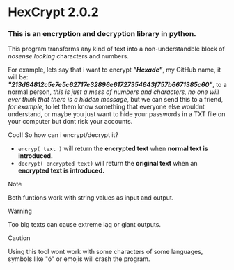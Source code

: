 # HexCrypt 2.0.2
### This is an encryption and decryption library in python.


This program transforms any kind of text into a non-understandble block of _nosense looking_ characters and numbers.

For example, lets say that i want to encrypt _**"Hexade"**_, my GitHub name, it will be: **_"213d84812c5e7e5c62717e32896e61727354643f757b6671385c60"_**, to a normal person, _this is just a mess of numbers and characters, no one will ever think that there is a hidden message_, but we can send this to a friend, _for example_, to let them know something that everyone else wouldnt understand, or maybe you just want to hide your passwords in a TXT file on your computer but dont risk your accounts.

Cool! So how can i encrypt/decrypt it?

- `encryp( text )` will return the **encrypted text** when **normal text is introduced.**
- `decrypt( encrypted text)` will return the **original text** when an **encrypted text is introduced.**

  
> [!NOTE]
> Both funtions work with string values as input and output.

> [!WARNING]
> Too big texts can cause extreme lag or giant outputs.

> [!CAUTION]
> Using this tool wont work with some characters of some languages, symbols like "ö" or emojis will crash the program.


